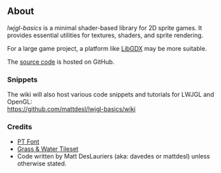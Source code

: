 ## About

*lwjgl-basics* is a minimal shader-based library for 2D sprite games. It provides essential utilities for textures, shaders, and sprite rendering.

For a large game project, a platform like [LibGDX](http://libgdx.badlogicgames.com/) may be more suitable.

The [source code](https://github.com/mattdesl/lwjgl-basics) is hosted on GitHub.

### Snippets

The wiki will also host various code snippets and tutorials for LWJGL and OpenGL:  
https://github.com/mattdesl/lwjgl-basics/wiki

### Credits

- [PT Font](http://www.fontsquirrel.com/fonts/PT-Sans)
- [Grass & Water Tileset](http://opengameart.org/content/grass-and-water-tiles)
- Code written by Matt DesLauriers (aka: davedes or mattdesl) unless otherwise stated.